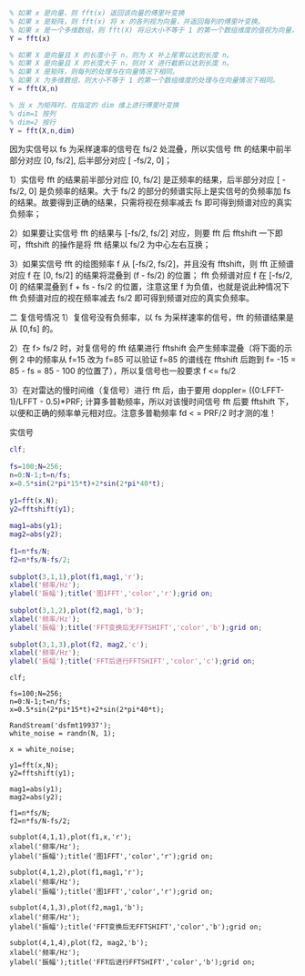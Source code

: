 
```m
% 如果 x 是向量，则 fft(x) 返回该向量的傅里叶变换
% 如果 x 是矩阵，则 fft(x) 将 x 的各列视为向量，并返回每列的傅里叶变换。
% 如果 x 是一个多维数组，则 fft(X) 将沿大小不等于 1 的第一个数组维度的值视为向量，并返回每个向量的傅里叶变换。
Y = fft(x)

% 如果 X 是向量且 X 的长度小于 n，则为 X 补上尾零以达到长度 n。
% 如果 X 是向量且 X 的长度大于 n，则对 X 进行截断以达到长度 n。
% 如果 X 是矩阵，则每列的处理与在向量情况下相同。
% 如果 X 为多维数组，则大小不等于 1 的第一个数组维度的处理与在向量情况下相同。
Y = fft(X,n)

% 当 x 为矩阵时，在指定的 dim 维上进行傅里叶变换
% dim=1 按列
% dim=2 按行
Y = fft(X,n,dim)
```

因为实信号以 fs 为采样速率的信号在 fs/2 处混叠，所以实信号 fft 的结果中前半部分对应 [0, fs/2], 后半部分对应 [ -fs/2, 0]；

1）实信号 fft 的结果前半部分对应 [0, fs/2] 是正频率的结果，后半部分对应 [ -fs/2, 0] 是负频率的结果。大于 fs/2 的部分的频谱实际上是实信号的负频率加 fs 的结果。故要得到正确的结果，只需将视在频率减去 fs 即可得到频谱对应的真实负频率；

2）如果要让实信号 fft 的结果与 [-fs/2, fs/2] 对应，则要 fft 后 fftshift 一下即可，fftshift 的操作是将 fft 结果以 fs/2 为中心左右互换；

3）如果实信号 fft 的绘图频率 f 从 [-fs/2, fs/2]，并且没有 fftshift，则 fft 正频谱对应 f 在 [0, fs/2] 的结果将混叠到 (f - fs/2) 的位置；
fft 负频谱对应 f 在 [-fs/2, 0] 的结果混叠到 f + fs - fs/2 的位置，注意这里 f 为负值，也就是说此种情况下 fft 负频谱对应的视在频率减去 fs/2 即可得到频谱对应的真实负频率。

二 复信号情况
1）复信号没有负频率，以 fs 为采样速率的信号，fft 的频谱结果是从 [0,fs] 的。

2）在 f> fs/2 时，对复信号的 fft 结果进行 fftshift 会产生频率混叠（将下面的示例 2 中的频率从 f=15 改为 f=85 可以验证 f=85 的谱线在 fftshift 后跑到 f= -15 = 85 - fs = 85 - 100 的位置了），所以复信号也一般要求 f <= fs/2

3）在对雷达的慢时间维（复信号）进行 fft 后，由于要用 doppler= ((0:LFFT-1)/LFFT - 0.5)*PRF; 计算多普勒频率，所以对该慢时间信号 fft 后要 fftshift 下，以便和正确的频率单元相对应。注意多普勒频率 fd < = PRF/2 时才测的准！

实信号

```matlab
clf;
 
fs=100;N=256;   
n=0:N-1;t=n/fs;  
x=0.5*sin(2*pi*15*t)+2*sin(2*pi*40*t); 
 
y1=fft(x,N);    
y2=fftshift(y1);
 
mag1=abs(y1);     
mag2=abs(y2);   
 
f1=n*fs/N;    
f2=n*fs/N-fs/2;
 
subplot(3,1,1),plot(f1,mag1,'r');
xlabel('频率/Hz');
ylabel('振幅');title('图1FFT','color','r');grid on;
 
subplot(3,1,2),plot(f2,mag1,'b');  
xlabel('频率/Hz');
ylabel('振幅');title('FFT变换后无FFTSHIFT','color','b');grid on;
 
subplot(3,1,3),plot(f2, mag2,'c');
xlabel('频率/Hz');
ylabel('振幅');title('FFT后进行FFTSHIFT','color','c');grid on;
```


```
clf;
 
fs=100;N=256;   
n=0:N-1;t=n/fs;  
x=0.5*sin(2*pi*15*t)+2*sin(2*pi*40*t); 

RandStream('dsfmt19937');
white_noise = randn(N, 1);

x = white_noise;

y1=fft(x,N);    
y2=fftshift(y1);
 
mag1=abs(y1);     
mag2=abs(y2);   
 
f1=n*fs/N;    
f2=n*fs/N-fs/2;

subplot(4,1,1),plot(f1,x,'r');
xlabel('频率/Hz');
ylabel('振幅');title('图1FFT','color','r');grid on;

subplot(4,1,2),plot(f1,mag1,'r');
xlabel('频率/Hz');
ylabel('振幅');title('图1FFT','color','r');grid on;
 
subplot(4,1,3),plot(f2,mag1,'b');  
xlabel('频率/Hz');
ylabel('振幅');title('FFT变换后无FFTSHIFT','color','b');grid on;
 
subplot(4,1,4),plot(f2, mag2,'b');
xlabel('频率/Hz');
ylabel('振幅');title('FFT后进行FFTSHIFT','color','b');grid on;
```